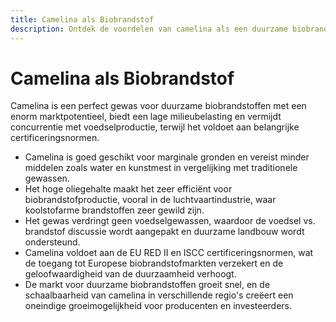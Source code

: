 ```yaml
---
title: Camelina als Biobrandstof
description: Ontdek de voordelen van camelina als een duurzame biobrandstofgewas met een enorm marktpotentieel.
---
```


# Camelina als Biobrandstof
Camelina is een perfect gewas voor duurzame biobrandstoffen met een enorm marktpotentieel, biedt een lage milieubelasting en vermijdt concurrentie met voedselproductie, terwijl het voldoet aan belangrijke certificeringsnormen.

- Camelina is goed geschikt voor marginale gronden en vereist minder middelen zoals water en kunstmest in vergelijking met traditionele gewassen.
- Het hoge oliegehalte maakt het zeer efficiënt voor biobrandstofproductie, vooral in de luchtvaartindustrie, waar koolstofarme brandstoffen zeer gewild zijn.
- Het gewas verdringt geen voedselgewassen, waardoor de voedsel vs. brandstof discussie wordt aangepakt en duurzame landbouw wordt ondersteund.
- Camelina voldoet aan de EU RED II en ISCC certificeringsnormen, wat de toegang tot Europese biobrandstofmarkten verzekert en de geloofwaardigheid van de duurzaamheid verhoogt.
- De markt voor duurzame biobrandstoffen groeit snel, en de schaalbaarheid van camelina in verschillende regio's creëert een oneindige groeimogelijkheid voor producenten en investeerders.